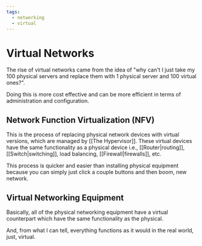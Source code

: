 ```yaml
---
tags:
  - networking
  - virtual
---
```

# Virtual Networks

The rise of virtual networks came from the idea of "why can't I just take my 100 physical servers and replace them with 1 physical server and 100 virtual ones?".

Doing this is more cost effective and can be more efficient in terms of administration and configuration.

## Network Function Virtualization (NFV)

This is the process of replacing physical network devices with virtual versions, which are managed by [[The Hypervisor]]. These virtual devices have the same functionality as a physical device i.e., [[Router|routing]], [[Switch|switching]], load balancing, [[Firewall|firewalls]], etc.

This process is quicker and easier than installing physical equipment because you can simply just click a couple buttons and then boom, new network.

## Virtual Networking Equipment

Basically, all of the physical networking equipment have a virtual counterpart which have the same functionality as the physical.

And, from what I can tell, everything functions as it would in the real world, just, virtual.
